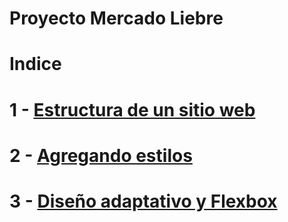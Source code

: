 # Proyecto Mercado Liebre
# Indice
# 1 - [Estructura de un sitio web](https://github.com/Nikks998/mercadoLiebre/tree/estructura-de-pagina)

# 2 - [Agregando estilos](https://github.com/Nikks998/mercadoLiebre/tree/estilos-de-pagina)

# 3 - [Diseño adaptativo y Flexbox](https://github.com/Nikks998/mercadoLiebre/tree/flexbox)